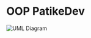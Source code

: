 # OOP PatikeDev

![UML Diagram](https://user-images.githubusercontent.com/37750540/147853956-109a8c97-95db-4050-a73d-9825cd27116f.jpg)
